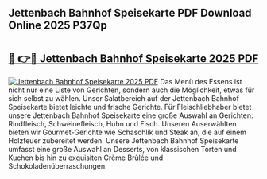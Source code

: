 ## Jettenbach Bahnhof Speisekarte PDF Download Online 2025 P37Qp

# <h2><a href="http://gc8ugc.nevu.top/?p=Jettenbach+Bahnhof+Speisekarte">🔗 👉🔴 Jettenbach Bahnhof Speisekarte 2025 PDF</a></h2>

[![Jettenbach Bahnhof Speisekarte 2025 PDF](https://i.imgur.com/dBaPXMq.png)](http://gc8ugc.nevu.top/?p=Jettenbach+Bahnhof+Speisekarte)
Das Menü des Essens ist nicht nur eine Liste von Gerichten, sondern auch die Möglichkeit, etwas für sich selbst zu wählen. Unser Salatbereich auf der Jettenbach Bahnhof Speisekarte bietet leichte und frische Gerichte. Für Fleischliebhaber bietet unsere Jettenbach Bahnhof Speisekarte eine große Auswahl an Gerichten: Rindfleisch, Schweinefleisch, Huhn und Fisch. Unseren Auserwählten bieten wir Gourmet-Gerichte wie Schaschlik und Steak an, die auf einem Holzfeuer zubereitet werden. Unsere Jettenbach Bahnhof Speisekarte umfasst eine große Auswahl an Desserts, von klassischen Torten und Kuchen bis hin zu exquisiten Crème Brûlée und Schokoladenüberraschungen.
